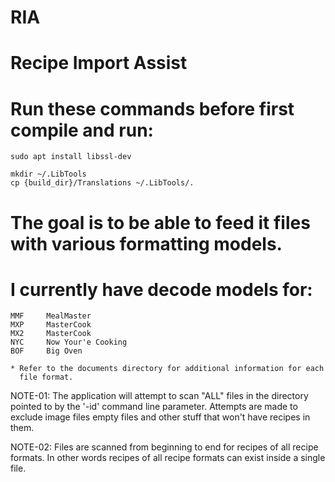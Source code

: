 #   RIA
#   Recipe Import Assist
 
#   Run these commands before first compile and run:

    sudo apt install libssl-dev

    mkdir ~/.LibTools
    cp {build_dir}/Translations ~/.LibTools/.

#   The goal is to be able to feed it files with various formatting models.
#   I currently have decode models for:
    MMF     MealMaster
    MXP     MasterCook
    MX2     MasterCook
    NYC     Now Your'e Cooking
    BOF     Big Oven

    * Refer to the documents directory for additional information for each
      file format.

NOTE-01:
    The application will attempt to scan "ALL" files in the directory pointed
    to by the '-id' command line parameter.  Attempts are made to exclude
    image files empty files and other stuff that won't have recipes in them.

NOTE-02:
    Files are scanned from beginning to end for recipes of all recipe formats.
    In other words recipes of all recipe formats can exist inside a single
    file.